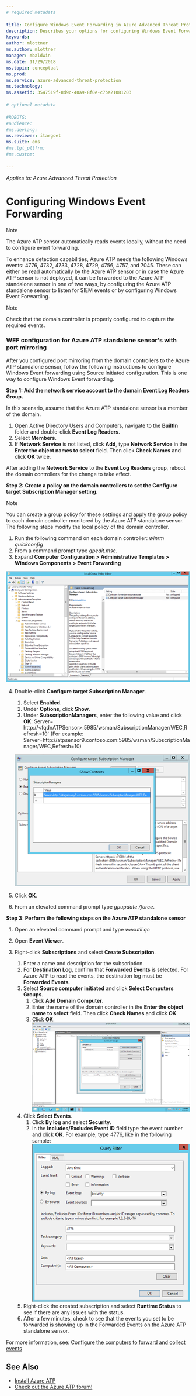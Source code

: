 ```yaml
---
# required metadata

title: Configure Windows Event Forwarding in Azure Advanced Threat Protection | Microsoft Docs
description: Describes your options for configuring Windows Event Forwarding with Azure ATP
keywords:
author: mlottner
ms.author: mlottner
manager: mbaldwin
ms.date: 11/29/2018
ms.topic: conceptual
ms.prod:
ms.service: azure-advanced-threat-protection
ms.technology:
ms.assetid: 3547519f-8d9c-40a9-8f0e-c7ba21081203

# optional metadata

#ROBOTS:
#audience:
#ms.devlang:
ms.reviewer: itargoet
ms.suite: ems
#ms.tgt_pltfrm:
#ms.custom:

---
```


*Applies to: Azure Advanced Threat Protection*



# Configuring Windows Event Forwarding

> [!NOTE]
> The Azure ATP sensor automatically reads events locally, without the need to configure event forwarding.


To enhance detection capabilities, Azure ATP needs the following Windows events: 4776, 4732, 4733, 4728, 4729, 4756, 4757, and 7045. These can either be read automatically by the Azure ATP sensor or in case the Azure ATP sensor is not deployed, it can be forwarded to the Azure ATP standalone sensor in one of two ways, by configuring the Azure ATP standalone sensor to listen for SIEM events or by configuring Windows Event Forwarding.

> [!NOTE]
> Check that the domain controller is properly configured to capture the required events.

### WEF configuration for Azure ATP standalone sensor's with port mirroring

After you configured port mirroring from the domain controllers to the Azure ATP standalone sensor, follow the following instructions to configure Windows Event forwarding using Source Initiated configuration. This is one way to configure Windows Event forwarding. 

**Step 1: Add the network service account to the domain Event Log Readers Group.** 

In this scenario, assume that the Azure ATP standalone sensor is a member of the domain.

1.	Open Active Directory Users and Computers, navigate to the **BuiltIn** folder and double-click **Event Log Readers**. 
2.	Select **Members**.
3.	If **Network Service** is not listed, click **Add**, type **Network Service** in the **Enter the object names to select** field. Then click **Check Names** and click **OK** twice. 

After adding the **Network Service** to the **Event Log Readers** group, reboot the domain controllers for the change to take effect.

**Step 2: Create a policy on the domain controllers to set the Configure target Subscription Manager setting.** 
> [!Note] 
> You can create a group policy for these settings and apply the group policy to each domain controller monitored by the Azure ATP standalone sensor. The following steps modify the local policy of the domain controller. 	

1.	Run the following command on each domain controller: *winrm quickconfig*
2.  From a command prompt type *gpedit.msc*.
3.	Expand **Computer Configuration > Administrative Templates > Windows Components > Event Forwarding**

 ![Local policy group editor image](media/wef%201%20local%20group%20policy%20editor.png)

4.	Double-click **Configure target Subscription Manager**.
   
    1.	Select **Enabled**.
    2.	Under **Options**, click **Show**.
    3.	Under **SubscriptionManagers**, enter the following value and click **OK**:	
    Server= http\://\<fqdnATPSensor>:5985/wsman/SubscriptionManager/WEC,Refresh=10` (For example: Server=http\://atpsensor9.contoso.com:5985/wsman/SubscriptionManager/WEC,Refresh=10)
    
    ![Configure target subscription image](media/wef%202%20config%20target%20sub%20manager.png)
    
5.	Click **OK**.
6.	From an elevated command prompt type *gpupdate /force*. 

**Step 3: Perform the following steps on the Azure ATP standalone sensor** 

1. Open an elevated command prompt and type *wecutil qc*
2. Open **Event Viewer**. 
3. Right-click **Subscriptions** and select **Create Subscription**. 
    
    1. Enter a name and description for the subscription. 
    2. For **Destination Log**, confirm that **Forwarded Events** is selected. For Azure ATP to read the events, the destination log must be **Forwarded Events**. 
    3. Select **Source computer initiated** and click **Select Computers Groups**.
        1. Click **Add Domain Computer**.
        2. Enter the name of the domain controller in the **Enter the object name to select** field. Then click **Check Names** and click **OK**. 
        3. Click **OK**.
        ![Event Viewer image](media/wef3%20event%20viewer.png)     
    4. Click **Select Events**.
        1. Click **By log** and select **Security**.
        2. In the **Includes/Excludes Event ID** field type the event number and click **OK**. For example, type 4776, like in the following sample:<br/>
        ![Query filter image](media/wef-4-query-filter.png)
   5. Right-click the created subscription and select **Runtime Status** to see if there are any issues with the status. 
   6. After a few minutes, check to see that the events you set to be forwarded is showing up in the Forwarded Events on the Azure ATP standalone sensor.


For more information, see: [Configure the computers to forward and collect events](https://technet.microsoft.com/library/cc748890)

## See Also

- [Install Azure ATP](install-atp-step1.md)
- [Check out the Azure ATP forum!](https://aka.ms/azureatpcommunity)
